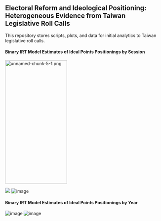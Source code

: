 ##  Electoral Reform and Ideological Positioning: Heterogeneous Evidence from Taiwan Legislative Roll Calls
This repository stores scripts, plots, and data for initial analytics to Taiwan legislative roll calls. 

#### Binary IRT Model Estimates of Ideal Points Positionings by Session
<img src="/yl17124/taiwanRC/blob/master/plot_code_files/figure-gfm/unnamed-chunk-5-1.png?raw=true" alt="unnamed-chunk-5-1.png" width="200" height="400" />

![](https://github.com/yl17124/taiwanRC/blob/master/plot_code_files/figure-gfm/unnamed-chunk-5-1.png)
![image](https://github.com/yl17124/taiwanRC/blob/master/plot_code_files/figure-gfm/unnamed-chunk-6-1.png)

#### Binary IRT Model Estimates of Ideal Points Positionings by Year
![image](https://github.com/yl17124/taiwanRC/blob/master/plot_code_files/figure-gfm/unnamed-chunk-7-1.png)
![image](https://github.com/yl17124/taiwanRC/blob/master/plot_code_files/figure-gfm/unnamed-chunk-8-1.png)
